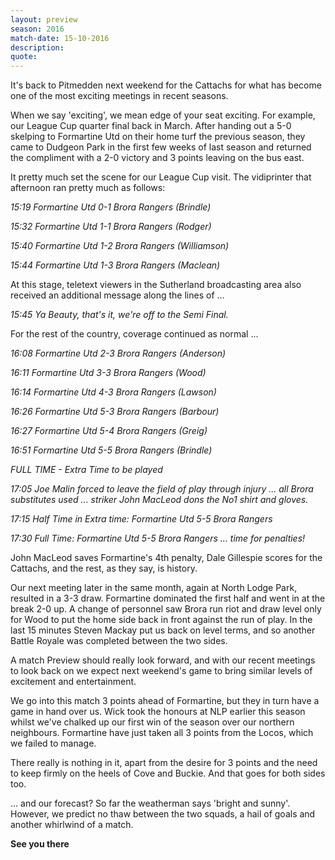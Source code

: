 ```yaml
---
layout: preview
season: 2016
match-date: 15-10-2016
description:
quote:
---
```

It's back to Pitmedden next weekend for the Cattachs for what has become one of the most exciting meetings in recent seasons.

When we say 'exciting', we mean edge of your seat exciting. For example, our League Cup quarter final back in March. After handing out a 5-0 skelping to Formartine Utd on their home turf the previous season, they came to Dudgeon Park in the first few weeks of last season and returned the compliment with a 2-0 victory and 3 points leaving on the bus east.

It pretty much set the scene for our League Cup visit. The vidiprinter that afternoon ran pretty much as follows:

*15:19 Formartine Utd 0-1 Brora Rangers (Brindle)*

*15:32 Formartine Utd 1-1 Brora Rangers (Rodger)*

*15:40 Formartine Utd 1-2 Brora Rangers (Williamson)*

*15:44 Formartine Utd 1-3 Brora Rangers (Maclean)*

At this stage, teletext viewers in the Sutherland broadcasting area also received an additional message along the lines of ...

*15:45 Ya Beauty, that's it, we're off to the Semi Final.*


For the rest of the country, coverage continued as normal ...


*16:08 Formartine Utd 2-3 Brora Rangers (Anderson)*

*16:11 Formartine Utd 3-3 Brora Rangers (Wood)*

*16:14 Formartine Utd 4-3 Brora Rangers (Lawson)*

*16:26 Formartine Utd 5-3 Brora Rangers (Barbour)*

*16:27 Formartine Utd 5-4 Brora Rangers (Greig)*

*16:51 Formartine Utd 5-5 Brora Rangers (Brindle)*

*FULL TIME - Extra Time to be played*

*17:05 Joe Malin forced to leave the field of play through injury ... all Brora substitutes used ... striker John MacLeod dons the No1 shirt and gloves.*

*17:15 Half Time in Extra time: Formartine Utd 5-5 Brora Rangers*

*17:30 Full Time: Formartine Utd 5-5 Brora Rangers ... time for penalties!*

John MacLeod saves Formartine's 4th penalty, Dale Gillespie scores for the Cattachs, and the rest, as they say, is history.

Our next meeting later in the same month, again at North Lodge Park, resulted in a 3-3 draw. Formartine dominated the first half and went in at the break 2-0 up. A change of personnel saw Brora run riot and draw level only for Wood to put the home side back in front against the run of play. In the last 15 minutes Steven Mackay put us back on level terms, and so another Battle Royale was completed between the two sides.

A match Preview should really look forward, and with our recent meetings to look back on we expect next weekend's game to bring similar levels of excitement and entertainment.

We go into this match 3 points ahead of Formartine, but they in turn have a game in hand over us. Wick took the honours at NLP earlier this season whilst we've chalked up our first win of the season over our northern neighbours. Formartine have just taken all 3 points from the Locos, which we failed to manage.

There really is nothing in it, apart from the desire for 3 points and the need to keep firmly on the heels of Cove and Buckie. And that goes for both sides too.

... and our forecast? So far the weatherman says 'bright and sunny'. However, we predict no thaw between the two squads, a hail of goals and another whirlwind of a match.

**See you there**